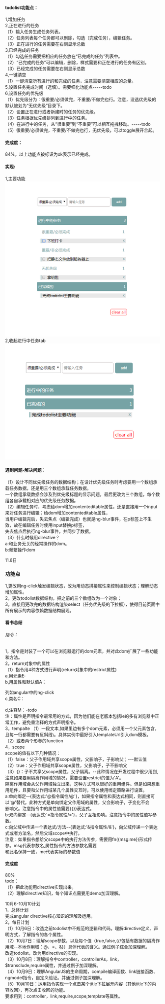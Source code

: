 #### todolist功能点：
1,增加任务<br>
2,正在进行的任务<br>
（1）输入任务生成任务列表。<br>
（2）任务列表每个任务都可以删除，勾选（完成任务），编辑任务。<br>
（3）正在进行的任务需要在右侧显示总数<br>
3,已经完成的任务<br>
（1）勾选任务需要把相应的任务放在“已完成的任务”列表中。<br>
（2）“已完成的任务”可以编辑，删除，样式需要和正在进行的任务有区别。<br>
（3）已经完成的任务需要在右侧显示总数<br>
4,一键清空<br>
（1）一键清空所有进行的和完成的任务，注意需要清空相应的总量。<br>
5,设置任务完成时间（选填）。需要细化功能点-----todo<br>
6,设置任务的优先级<br>
（1）优先级分为：很重要/必须做完，不重要/不做完也行。注意，没选优先级的默认被划为“无优先级”目录下。<br>
（2）设置正在进行或者新建时的任务的优先级。<br>
（3）任务根据优先级排列到进行中的任务。<br>
（4）在进行中的任务，从“很重要”到“不重要”可以相互拖拽移动。-----todo<br>
（5）很重要/必须做完，不重要/不做完也行，无优先级，可以toggle展开合起。<br>
#### 完成度：
84%。以上功能点被标识为ok表示已经完成。<br>
#### 实现:
1,主要功能<br>
![image](https://github.com/abcMa/angular/blob/master/angular-todolist/images/1.jpg)<br>
2,收起进行中任务tab<br>
![image](https://github.com/abcMa/angular/blob/master/angular-todolist/images/2.jpg)<br>

#### 遇到问题-解决问题：
（1）设计不同优先级任务的数据结构；在设计优先级任务时考虑要用一个数组承载任务数据，还是用三个数组承载任务数据。<br>
       一个数组承载数据会涉及到优先级标题的显示问题，最后更改为三个数组，每个数组各自承载相对应的优先级任务数据。<br>
（2）编辑任务时，考虑给dom增加contenteditable属性，还是直接用一个input来对任务进行编辑；给dom增加contenteditable属性，<br>
       当用户编辑完后，失去焦点（编辑完成）也就是ng-blur事件，在p标签上不生效，故在编辑任务时使用input替换p标签，<br>
       失去焦点后执行ng-blur事件，并同步了数据。<br>
（3）什么时候用directive？<br>
       a:和业务无关的经常操作的dom。<br>
       b:频繁操作dom<br>

11.6日<br>
### 功能点<br>
1,更改用ng-click触发编辑状态，改为用动态拼接属性来控制编辑状态；理解动态增加属性。<br>
2，更改todolist数据结构，把之前的三个数组改为一个对象；<br>
3，直接用更改完的数据结构渲染select（任务优先级的下拉框），使得目前页面中所有展示的内容依赖数据结构展现。<br>
#### 看书总结<br>
###### 指令：<br>
1，指令是封装了一个可以在浏览器运行的dom元素，并对此dom扩展了一些功能和方法。<br>
2，return对象中的属性<br>
   （1）指令用4种方式进行声明(return对象中的restrict属性) <br>
        a,用元素E:<my-directive></my-directive> <br>
        b,用属性和默认值A：<div my-directive="值/表达式"></div> 列如angular中的ng-click <br>
        c,类名C：<div class="my-directive:值/表达式"></div>   <br>
        d,注释M：-todo <br>
        注：属性是声明指令最常用的方式，因为他们能在老版本包括ie的多有浏览器中正常工作，避免重注释的方式声明指令。<br>
3，tempalte
（1）一段文本,如果里边有多个dom元素，必须用一个父元素包含，且每一行都需要有反斜线\。具体实例中最好引入templateUrl引入dom模板。<br>
（2）或者两个形参的function<br>
4，scope<br>
scope的值有以下几种情况：<br>
（1）false：父子作用域共享scope属性，父影响子，子影响父；---默认值<br>
（2）true：父子作用域共享scope属性，父影响子，子不影响父<br>
（3）{}：子不共享父scope属性，父子隔离。--此种情况在开发过程中很少用到,注意如果要用隔离作用域的情况，需要设置restrict的值为'A'。<br>
隔离作用域会从父作用域独立出来，这种方式可以很好的重用组件。但是如果想重用组件，且要和父作用域某几个属性交互时，可以使用绑定策略进行设置。<br>
    a:单向绑定--{表达式:'@指令属性/@'}，如果指令属性和表达式相同，则直接可以'@'替代。此种方式是单向绑定父作用域的属性，父会影响子，子变化不会<br>
      影响父。注意指令中的属性值需要{{}}表达式。<br>
    b:双向绑定--{表达式:'=指令属性/='}，父子互相影响。注意指令中的属性值写参数。<br>
    c:向父域中传递一个表达式/方法--{表达式:'&指令属性/&'}，向父域传递一个表达式或者方法名，然后父域scope中执行。<br>
      注意：如果指令想给父scope中的执行方法传参，需要用fn({msg:me})形式传参。msg代表参数名,属性指令的方法参数名需要<br>
            和此名保持一致，me代表实际的参数值<br>


#### 完成度<br>
80%<br>
todo：<br>
（1）把此功能用directive实现出来。<br>
（2）理解directive知识，每个知识点需要用demo加深理解。<br>


10月6-10月10计划<br>
1，总体计划<br>
完成angular directive核心知识的理解及运用。<br>
2，每日计划<br>
（1）10月6日：改造之前todolist中不规范的逻辑和代码。理解directive定义、声明方式，了解指令的各个属性。<br>
（2）10月7日：理解scope参数，以及每个值（true,false,{//包括有数据的隔离作用域--本地作用域：@、=、&}）具体代表的含义。通过例子综合加深理解。<br>
              改造todolist，改为用directive的实现。<br>
（3）10月8日：理解指令中controller，controllerAs，link，$transclude,require属性，并通过例子加深理解。<br>
（4）10月9日：理解AngularJS的生命周期，compile编译函数、link链接函数、ngmodel指令，自定义验证。并通过例子加深理解。<br>
（5）10月10日：运用指令实现一个点击某个title下拉展开内容（其他title下的内容收回），再次点击收回的功能。<br>
              要求用到：controller，link,require,scope,template等属性。<br>


